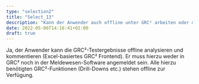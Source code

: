 ```yaml
---
type: "selection2"
title: "Select_13"
description: "Kann der Anwender auch offline unter GRC² arbeiten oder muss der Anwender zur Sichtung und Analyse der Abweichungen zwingend in GRC² oder der Meldewesen-Software angemeldet sein ?"
date: 2022-05-06T14:16:41+02:00
draft: true
---
```


Ja, der Anwender kann die GRC²-Testergebnisse offline analysieren und kommentieren (Excel-basiertes GRC² Frontend). Er muss hierzu weder in GRC² noch in der Meldewesen-Software angemeldet sein. Alle hierzu benötigten GRC²-Funktionen (Drill-Downs etc.) stehen offline zur Verfügung.
